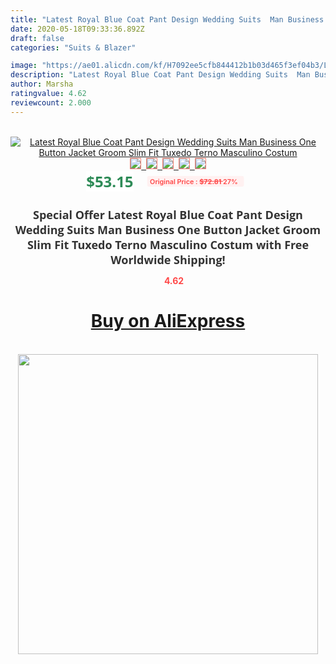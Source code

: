 ```yaml
---
title: "Latest Royal Blue Coat Pant Design Wedding Suits  Man Business One Button Jacket Groom Slim Fit Tuxedo Terno Masculino Costum"
date: 2020-05-18T09:33:36.892Z
draft: false
categories: "Suits & Blazer"

image: "https://ae01.alicdn.com/kf/H7092ee5cfb844412b1b03d465f3ef04b3/Latest-Royal-Blue-Coat-Pant-Design-Wedding-Suits-Man-Business-One-Button-Jacket-Groom-Slim-Fit.jpg"
description: "Latest Royal Blue Coat Pant Design Wedding Suits  Man Business One Button Jacket Groom Slim Fit Tuxedo Terno Masculino Costum"
author: Marsha
ratingvalue: 4.62
reviewcount: 2.000
---
```

<br>
<div style="text-align: center;">
<a href="https://s.click.aliexpress.com/e/_9Jyeyd" target="_blank" rel="nofollow noopener noreferrer"><img alt="Latest Royal Blue Coat Pant Design Wedding Suits  Man Business One Button Jacket Groom Slim Fit Tuxedo Terno Masculino Costum" class="magnifier-image" src="https://ae01.alicdn.com/kf/H7092ee5cfb844412b1b03d465f3ef04b3/Latest-Royal-Blue-Coat-Pant-Design-Wedding-Suits-Man-Business-One-Button-Jacket-Groom-Slim-Fit.jpg_640x640.jpg">
<br>
<img style="border:1px solid salmon" src="https://ae01.alicdn.com/kf/H7092ee5cfb844412b1b03d465f3ef04b3/Latest-Royal-Blue-Coat-Pant-Design-Wedding-Suits-Man-Business-One-Button-Jacket-Groom-Slim-Fit.jpg_120x120.jpg">&nbsp;&nbsp;<img style="border:1px solid salmon" src="https://ae01.alicdn.com/kf/H74f1a88bb72b4147a423c0fdb8699903t/Latest-Royal-Blue-Coat-Pant-Design-Wedding-Suits-Man-Business-One-Button-Jacket-Groom-Slim-Fit.jpg_120x120.jpg">&nbsp;&nbsp;<img style="border:1px solid salmon" src="https://ae01.alicdn.com/kf/H4098a3560ae34f34a9d31a6f61914324S/Latest-Royal-Blue-Coat-Pant-Design-Wedding-Suits-Man-Business-One-Button-Jacket-Groom-Slim-Fit.png_120x120.jpg">&nbsp;&nbsp;<img style="border:1px solid salmon" src="_120x120.jpg">&nbsp;&nbsp;<img style="border:1px solid salmon" src="https://ae01.alicdn.com/kf/Hbfdaa240531d4dff9216c93a664318a43/Latest-Royal-Blue-Coat-Pant-Design-Wedding-Suits-Man-Business-One-Button-Jacket-Groom-Slim-Fit.jpg_120x120.jpg"></a></div><br0>
<div style="text-align: center;"><span style="background-color: white; border: 0px; box-sizing: border-box; color: seagreen; display: inline-block; font-family: &quot;open sans&quot; , &quot;arial&quot; , &quot;helvetica&quot; , sans-serif , &quot;heiti&quot;; font-size: 24px; font-stretch: inherit; font-weight: 700; line-height: inherit; margin: 0px 10px 0px 0px; padding: 0px; vertical-align: middle;">$53.15 </span>
<span style="background: rgb(255 , 241 , 241); border-radius: 3px; border: 0px; box-sizing: border-box; color: #ff4747; display: inline-block; font-family: inherit; font-size: 12px; font-stretch: inherit; font-style: inherit; font-variant: inherit; font-weight: 600; line-height: inherit; margin: 0px; padding: 2px 5px; transform: scale(0.9); vertical-align: middle;">Original Price : <b style="text-decoration: line-through;">$72.81 </b> 27%&nbsp;&nbsp;</span></div>
<h1 style="color: #333333; display: inline-block; font-family: &quot;open sans&quot; , &quot;arial&quot; , &quot;helvetica&quot; , sans-serif , &quot;heiti&quot;; font-size: 18px; font-stretch: inherit; font-weight: 700; text-align: center;">Special Offer Latest Royal Blue Coat Pant Design Wedding Suits  Man Business One Button Jacket Groom Slim Fit Tuxedo Terno Masculino Costum with Free Worldwide Shipping!</h1>
<div style="color: #ff4747; text-align: center;">
<img src="https://4.bp.blogspot.com/-M0ZcTcb-5uY/XleCXlxnR4I/AAAAAAAAAEc/OrjgMkXV1oMQFaCRZj5HQwOCBcu3w1FegCPcBGAYYCw/s1600/star.png" style="height: 15px;">&nbsp;<b>4.62</b></div>
<div class="button_cont" align="center"><a class="buynow_a" href="https://s.click.aliexpress.com/e/_9Jyeyd" target="_blank" rel="nofollow noopener noreferrer"><H1>Buy on AliExpress</H1></a></div><br>
<div class="separator" style="clear: both; text-align: center;">
<img src="https://lh3.googleusercontent.com/-pTy5HemUv9M/XlePHvY0dAI/AAAAAAAAAE4/0nX5iRUoIWY8eMW9Dpxeirr157OZliDIgCLcBGAsYHQ/s1600/badge.gif" width="480">
</div>
